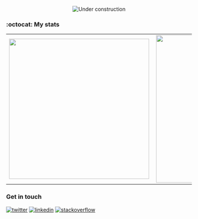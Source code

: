 <div align="center">
  
![Under construction](https://user-images.githubusercontent.com/282759/84681715-8c7cb580-af02-11ea-85a4-05d069c72121.gif)

</div>

### :octocat: My stats
  <table>
  <tr>
      <td><img width="380px" align="left" src="https://github-readme-stats.vercel.app/api?username=RocqJones&show_icons=true"/></td>
      <td><img width="400px" align="left" src="https://github-readme-stats.vercel.app/api/top-langs/?username=RocqJones&hide=css&layout=compact"/></td>      
  </tr>   
</table>

### Get in touch
<p>
  <a href="https://twitter.com/RocqJones"><img src="https://img.icons8.com/color/50/000000/twitter-squared.png" alt="twitter"/></a>
  <a href="https://www.linkedin.com/in/jones-mbindyo/"><img src="https://img.icons8.com/color/50/000000/linkedin.png" alt="linkedin"/></a>
  <a href="https://stackoverflow.com/users/11779588/rocqjones"><img src="https://img.icons8.com/color/50/000000/stackoverflow.png" alt="stackoverflow"/></a>
<p>
